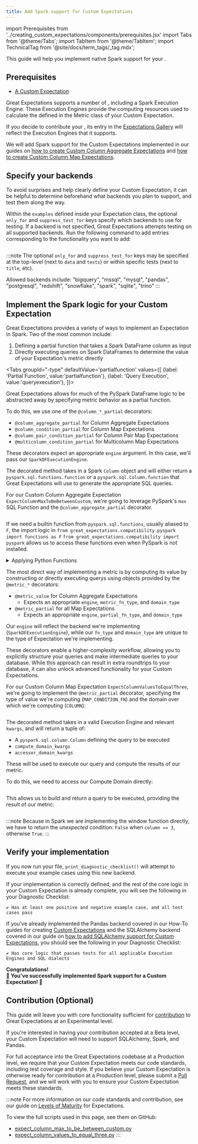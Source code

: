 ```yaml
---
title: Add Spark support for Custom Expectations
---
```

import Prerequisites from '../creating_custom_expectations/components/prerequisites.jsx'
import Tabs from '@theme/Tabs';
import TabItem from '@theme/TabItem';
import TechnicalTag from '@site/docs/term_tags/_tag.mdx';

This guide will help you implement native Spark support for your <TechnicalTag tag="custom_expectation" text="Custom Expectation" />. 

## Prerequisites

<Prerequisites>

 - [A Custom Expectation](../custom_expectations_lp.md)
    
</Prerequisites>

Great Expectations supports a number of <TechnicalTag tag="execution_engine" text="Execution Engines" />, including a Spark Execution Engine. These Execution Engines provide the computing resources used to calculate the <TechnicalTag tag="metric" text="Metrics" /> defined in the Metric class of your Custom Expectation.

If you decide to contribute your <TechnicalTag tag="expectation" text="Expectation" />, its entry in the [Expectations Gallery](https://greatexpectations.io/expectations/) will reflect the Execution Engines that it supports.

We will add Spark support for the Custom Expectations implemented in our guides on [how to create Custom Column Aggregate Expectations](../creating_custom_expectations/how_to_create_custom_column_aggregate_expectations.md) 
and [how to create Custom Column Map Expectations](../creating_custom_expectations/how_to_create_custom_column_map_expectations.md).

## Specify your backends

To avoid surprises and help clearly define your Custom Expectation, it can be helpful to determine beforehand what backends you plan to support, and test them along the way.

Within the `examples` defined inside your Expectation class, the optional `only_for` and `suppress_test_for` keys specify which backends to use for testing. If a backend is not specified, Great Expectations attempts testing on all supported backends. Run the following command to add entries corresponding to the functionality you want to add: 
    
```python name="tests/integration/docusaurus/expectations/creating_custom_expectations/expect_column_max_to_be_between_custom.py examples"
```

:::note
The optional `only_for` and `suppress_test_for` keys may be specified at the top-level (next to `data` and `tests`) or within specific tests (next to `title`, etc).

Allowed backends include: "bigquery", "mssql", "mysql", "pandas", "postgresql", "redshift", "snowflake", "spark", "sqlite", "trino"
:::

## Implement the Spark logic for your Custom Expectation

Great Expectations provides a variety of ways to implement an Expectation in Spark. Two of the most common include: 

1.  Defining a partial function that takes a Spark DataFrame column as input
2.  Directly executing queries on Spark DataFrames to determine the value of your Expectation's metric directly 

<Tabs
  groupId="-type"
  defaultValue='partialfunction'
  values={[
  {label: 'Partial Function', value:'partialfunction'},
  {label: 'Query Execution', value:'queryexecution'},
  ]}>

<TabItem value="partialfunction">

Great Expectations allows for much of the PySpark DataFrame logic to be abstracted away by specifying metric behavior as a partial function. 

To do this, we use one of the `@column_*_partial` decorators:

- `@column_aggregate_partial` for Column Aggregate Expectations
- `@column_condition_partial` for Column Map Expectations
- `@column_pair_condition_partial` for Column Pair Map Expectations
- `@multicolumn_condition_partial` for Multicolumn Map Expectations

These decorators expect an appropriate `engine` argument. In this case, we'll pass our `SparkDFExecutionEngine`.

The decorated method takes in a Spark `Column` object and will either return a `pyspark.sql.functions.function` or a `pyspark.sql.Column.function` that Great Expectations will use to generate the appropriate SQL queries.

For our Custom Column Aggregate Expectation `ExpectColumnMaxToBeBetweenCustom`, we're going to leverage PySpark's `max` SQL Function and the `@column_aggregate_partial` decorator.

```python name="tests/integration/docusaurus/expectations/creating_custom_expectations/expect_column_max_to_be_between_custom.py _spark"
```

If we need a builtin function from `pyspark.sql.functions`, usually aliased to `F`, the import logic in 
`from great_expectations.compatibility.pyspark import functions as F`
`from great_expectations.compatibility import pyspark`
allows us to access these functions even when PySpark is not installed.

<details>
<summary>Applying Python Functions</summary>
<code>F.udf</code> allows us to use a Python function as a Spark User Defined Function for Column Map Expectations, 
giving us the ability to define custom functions and apply them to our data.
<br/><br/>
Here is an example of <code>F.udf</code> applied to <code>ExpectColumnValuesToEqualThree</code>:

```python
@column_condition_partial(engine=SparkDFExecutionEngine)
def _spark(cls, column, strftime_format, **kwargs):
    def is_equal_to_three(val):
        return (val == 3)

    success_udf = F.udf(is_equal_to_three, pyspark.types.BooleanType())
    return success_udf(column)
```

For more on <code>F.udf</code> and the functionality it provides, see the <a href="https://spark.apache.org/docs/3.1.1/api/python/reference/api/pyspark.sql.functions.udf.html">Apache Spark UDF documentation</a>.
</details>
</TabItem> 
    
<TabItem value="queryexecution">

The most direct way of implementing a metric is by computing its value by constructing or directly executing querys using objects provided by the `@metric_*` decorators:
- `@metric_value` for Column Aggregate Expectations
  - Expects an appropriate `engine`, `metric_fn_type`, and `domain_type`
- `@metric_partial` for all Map Expectations
  - Expects an appropriate `engine`, `partial_fn_type`, and `domain_type`

Our `engine` will reflect the backend we're implementing (`SparkDFExecutionEngine`), while our `fn_type` and `domain_type` are unique to the type of Expectation we're implementing.

These decorators enable a higher-complexity workflow, allowing you to explicitly structure your queries and make intermediate queries to your database. 
While this approach can result in extra roundtrips to your database, it can also unlock advanced functionality for your Custom Expectations.

For our Custom Column Map Expectation `ExpectColumnValuesToEqualThree`, we're going to implement the `@metric_partial` decorator, 
specifying the type of value we're computing (`MAP_CONDITION_FN`) and the domain over which we're computing (`COLUMN`):

```python name="tests/integration/docusaurus/expectations/creating_custom_expectations/expect_column_values_to_equal_three.py spark_definition"
```

The decorated method takes in a valid Execution Engine and relevant `kwargs`,
and will return a tuple of:
- A `pyspark.sql.column.Column` defining the query to be executed
- `compute_domain_kwargs`
- `accessor_domain_kwargs`

These will be used to execute our query and compute the results of our metric.

To do this, we need to access our Compute Domain directly:

```python name="tests/integration/docusaurus/expectations/creating_custom_expectations/expect_column_values_to_equal_three.py spark_selectable"
```

This allows us to build and return a query to be executed, providing the result of our metric:

```python name="tests/integration/docusaurus/expectations/creating_custom_expectations/expect_column_values_to_equal_three.py spark_query"
```

:::note
Because in Spark we are implementing the window function directly, we have to return the *unexpected* condition: `False` when `column == 3`, otherwise `True`.
:::

</TabItem>
</Tabs>

## Verify your implementation

If you now run your file, `print_diagnostic_checklist()` will attempt to execute your example cases using this new backend.

If your implementation is correctly defined, and the rest of the core logic in your Custom Expectation is already complete, you will see the following in your Diagnostic Checklist:

```console
✔ Has at least one positive and negative example case, and all test cases pass
```

If you've already implemented the Pandas backend covered in our How-To guides for creating [Custom Expectations](../custom_expectations_lp.md) 
and the SQLAlchemy backend covered in our guide on [how to add SQLAlchemy support for Custom Expectations](./how_to_add_sqlalchemy_support_for_an_expectation.md), 
you should see the following in your Diagnostic Checklist:

```console
✔ Has core logic that passes tests for all applicable Execution Engines and SQL dialects
```

<div style={{"text-align":"center"}}>
<p style={{"color":"#8784FF","font-size":"1.4em"}}><b>
Congratulations!<br/>&#127881; You've successfully implemented Spark support for a Custom Expectation! &#127881;
</b></p>
</div>

## Contribution (Optional)

This guide will leave you with core functionality sufficient for [contribution](https://github.com/great-expectations/great_expectations/blob/develop/CONTRIBUTING_EXPECTATIONS.md) to Great Expectations at an Experimental level.

If you're interested in having your contribution accepted at a Beta level, your Custom Expectation will need to support SQLAlchemy, Spark, and Pandas.

For full acceptance into the Great Expectations codebase at a Production level, we require that your Custom Expectation meets our code standards, including test coverage and style. 
If you believe your Custom Expectation is otherwise ready for contribution at a Production level, please submit a [Pull Request](https://github.com/great-expectations/great_expectations/pulls), and we will work with you to ensure your Custom Expectation meets these standards.

:::note
For more information on our code standards and contribution, see our guide on [Levels of Maturity](../../../contributing/contributing_maturity.md#contributing-expectations) for Expectations.

To view the full scripts used in this page, see them on GitHub:
- [expect_column_max_to_be_between_custom.py](https://github.com/great-expectations/great_expectations/blob/develop/tests/integration/docusaurus/expectations/creating_custom_expectations/expect_column_max_to_be_between_custom.py)
- [expect_column_values_to_equal_three.py](https://github.com/great-expectations/great_expectations/blob/develop/tests/integration/docusaurus/expectations/creating_custom_expectations/expect_column_values_to_equal_three.py)
:::
